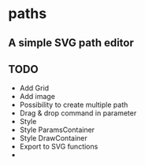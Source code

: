 # paths

## A simple SVG path editor

## TODO
- Add Grid
- Add image
- Possibility to create multiple path
- Drag & drop command in parameter
- Style
 - Style ParamsContainer
 - Style DrawContainer
- Export to SVG functions
- 

